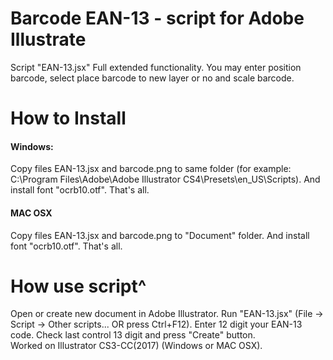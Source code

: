 <h1> Barcode EAN-13 - script for Adobe Illustrate </h1>

<p>Script "EAN-13.jsx" Full extended functionality. You may enter position barcode, select place barcode to new layer or no and scale barcode.</p>

<h1>How to Install</h1>
<h4>Windows:</h4>
<p>Copy files EAN-13.jsx and barcode.png to same folder 
(for example: C:\Program Files\Adobe\Adobe Illustrator CS4\Presets\en_US\Scripts). And install font "ocrb10.otf". That's all. 
</p>
<h4>MAC OSX</h4>
<p>Copy files EAN-13.jsx and barcode.png to "Document" folder. And install font "ocrb10.otf". That's all. 
</p>

<h1>How use script^</h1>
<p>
Open or create new document in Adobe Illustrator. Run "EAN-13.jsx" (File -> Script -> Other scripts... OR press Ctrl+F12). Enter 12 digit your EAN-13 code. Check last control 13 digit and press "Create" button.
<br>
Worked on Illustrator CS3-CC(2017) (Windows or MAC OSX). 
</p>
